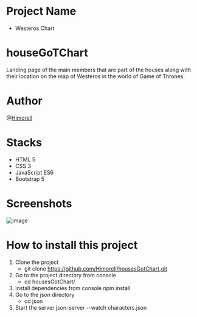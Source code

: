 # Project Name
 - Westeros Chart

# houseGoTChart
Landing page of the main members that are part of the houses along with their location on the map of Westeros in the world of Game of Thrones.

# Author
@[Himorell](https://github.com/Himorell/)

# Stacks
- HTML 5
- CSS 3
- JavaScript ES6
- Bootstrap 5

# Screenshots

![image](https://user-images.githubusercontent.com/116545693/209395749-095fbb41-51f1-4d81-b73f-04ca8b3493cb.png)


# How to install this project
  1. Clone the project
     - git clone https://github.com/Himorell/housesGotChart.git
  2. Go to the project directory from console
     - cd housesGotChart/
  3. install dependencies from console
      npm install
  4. Go to the json directory
     - cd json
  5. Start the server
      json-server --watch characters.json
